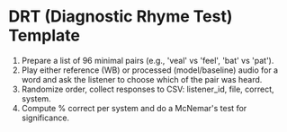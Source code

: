 # DRT (Diagnostic Rhyme Test) Template

1. Prepare a list of 96 minimal pairs (e.g., 'veal' vs 'feel', 'bat' vs 'pat').
2. Play either reference (WB) or processed (model/baseline) audio for a word and ask the listener to choose which of the pair was heard.
3. Randomize order, collect responses to CSV: listener_id, file, correct, system.
4. Compute % correct per system and do a McNemar's test for significance.
